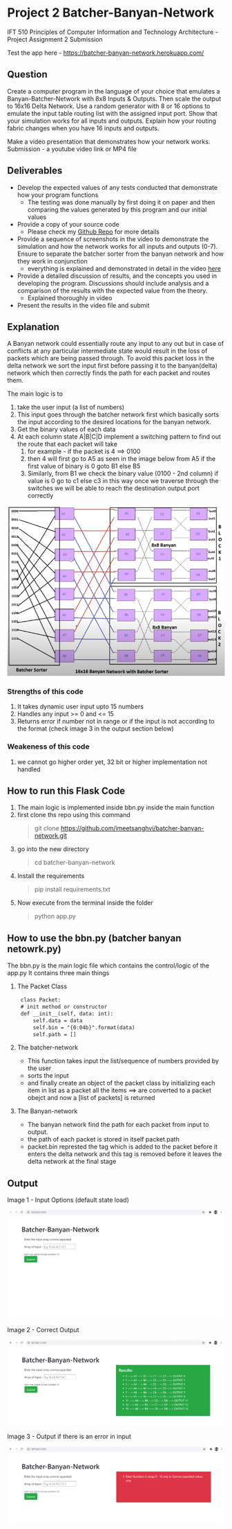 # Project 2 Batcher-Banyan-Network

IFT 510 Principles of Computer Information and Technology Architecture - Project Assignment 2 Submission

Test the app here - https://batcher-banyan-network.herokuapp.com/

## Question
Create a computer program in the language of your choice that emulates a Banyan-Batcher-Network with 8x8 Inputs & Outputs. Then scale the output to 16x16 Delta Network. Use a random generator with 8 or 16 options to emulate the input table routing list with the assigned input port. Show that your simulation works for all inputs and outputs. Explain how your routing fabric changes when you have 16 inputs and outputs.

Make a video presentation that demonstrates how your network works. Submission - a youtube video link or MP4 file

## Deliverables
- Develop the expected values of any tests conducted that demonstrate how your program functions
  * The testing was done manually by first doing it on paper and then comparing the values generated by this program and our initial values 
- Provide a copy of your source code
  * Please check my [Github Repo](https://github.com/imeetsanghvi/batcher-banyan-network) for more details
- Provide a sequence of screenshots in the video to demonstrate the simulation and how the network works for all inputs and outputs (0-7). Ensure to separate the batcher sorter from the banyan network and how they work in conjunction
  * everything is explained and demonstrated in detail in the video [here]()
- Provide a detailed discussion of results, and the concepts you used in developing the program. Discussions should include analysis and a comparison of the results with the expected value from the theory.
  * Explained thoroughly in video
- Present the results in the video file and submit

## Explanation
A Banyan network could essentially route any input to any out but in case of conflicts at any particular intermediate state would result in the loss of packets which are being passed through. To avoid this packet loss in the delta network we sort the input first before passing it to the banyan(delta) network which then correctly finds the path for each packet and routes them. 

The main logic is to 
1. take the user input (a list of numbers)
2. This input goes through the batcher network first which basically sorts the input according to the desired locations for the banyan network.
3. Get the binary values of each data
4. At each column state A|B|C|D implement a switching pattern to find out the route that each packet will take
    1. for example - if the packet is 4 ==> 0100
    2. then 4 will first go to A5 as seen in the image below
    from A5 if the first value of binary is 0 goto B1 else B5
   3. Similarly, from B1 we check the binary value (0100 - 2nd column) if value is 0 go to c1 else c3
    in this way once we traverse through the switches we will be able to reach the destination output port correctly
      
![img.png](img.png)

### Strengths of this code
1. It takes dynamic user input upto 15 numbers
2. Handles any input >= 0 and <= 15
3. Returns error if number not in range or if the input is not according to the format (check image 3 in the output section below)
### Weakeness of this code
1. we cannot go higher order yet, 32 bit or higher implementation not handled
## How to run this Flask Code
1. The main logic is implemented inside bbn.py inside the main function
2. first clone ths repo using this command
   > git clone https://github.com/imeetsanghvi/batcher-banyan-network.git 
3. go into the new directory 
   > cd batcher-banyan-network
4. Install the requirements
    > pip install requirements.txt
5. Now execute from the terminal inside the folder
   > python app.py 
## How to use the bbn.py (batcher banyan netowrk.py)
The bbn.py is the main logic file which contains the control/logic of the app.py
It contains three main things
1. The Packet Class
   
        class Packet:
        # init method or constructor
        def __init__(self, data: int):
            self.data = data
            self.bin = "{0:04b}".format(data)
            self.path = []
   
2. The batcher-network
   * This function takes input the list/sequence of numbers provided by the user
    * sorts the input
    * and finally create an object of the packet class by initializing each item in list as a packet 
    all the items ==> are converted to a packet obejct and now a [list of packets] is returned
      
3. The Banyan-network
    * The banyan network find the path for each packet from input to output. 
    * the path of each packet is stored in itself packet.path
    * packet.bin represted the tag which is added to the packet before it enters the delta network and this tag is removed before it leaves the delta network at the final stage
## Output 
Image 1 - Input Options (default state load)

![img_1.png](img_1.png)

Image 2 - Correct Output

![img_2.png](img_2.png)

Image 3 - Output if there is an error in input

![img_3.png](img_3.png)